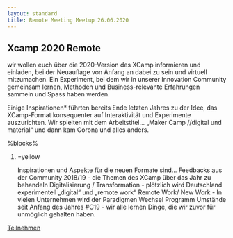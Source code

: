 ```yaml
---
layout: standard
title: Remote Meeting Meetup 26.06.2020
---
```

## Xcamp 2020 Remote

wir wollen euch über die 2020-Version des XCamp informieren und einladen, bei der Neuauflage von Anfang an dabei zu sein und virtuell mitzumachen. Ein Experiment, bei dem wir in unserer Innovation Community gemeinsam lernen, Methoden und Business-relevante Erfahrungen sammeln und Spass haben werden.

Einige Inspirationen* führten bereits Ende letzten Jahres zu der Idee, das XCamp-Format konsequenter auf Interaktivität und Experimente auszurichten. Wir spielten mit dem Arbeitstitel… „Maker Camp //digital und material“ und dann kam Corona und alles anders.

%blocks%

1. =yellow

   Inspirationen und Aspekte für die neuen Formate sind…
   Feedbacks aus der Community 2018/19 - die Themen des XCamp über das Jahr zu behandeln
   Digitalisierung / Transformation - plötzlich wird Deutschland experimentell „digital“ und „remote work“
   Remote Work/ New Work - In vielen Unternehmen wird der Paradigmen Wechsel Programm
   Umstände seit Anfang des Jahres #C19 - wir alle lernen Dinge, die wir zuvor für unmöglich gehalten haben.

[Teilnehmen](tickets/2020-06-26-remote-meetings)
